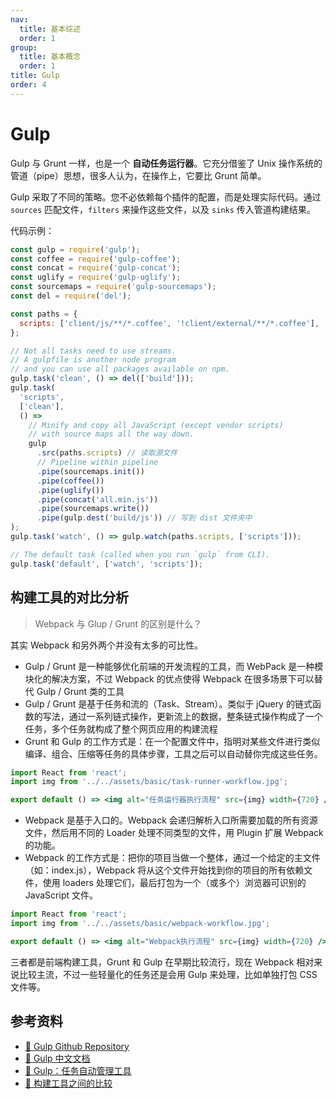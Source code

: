 ```yaml
---
nav:
  title: 基本综述
  order: 1
group:
  title: 基本概念
  order: 1
title: Gulp
order: 4
---
```


# Gulp

Gulp 与 Grunt 一样，也是一个 **自动任务运行器**。它充分借鉴了 Unix 操作系统的管道（pipe）思想，很多人认为，在操作上，它要比 Grunt 简单。

Gulp 采取了不同的策略。您不必依赖每个插件的配置，而是处理实际代码。通过 `sources` 匹配文件，`filters` 来操作这些文件，以及 `sinks` 传入管道构建结果。

代码示例：

```js
const gulp = require('gulp');
const coffee = require('gulp-coffee');
const concat = require('gulp-concat');
const uglify = require('gulp-uglify');
const sourcemaps = require('gulp-sourcemaps');
const del = require('del');

const paths = {
  scripts: ['client/js/**/*.coffee', '!client/external/**/*.coffee'],
};

// Not all tasks need to use streams.
// A gulpfile is another node program
// and you can use all packages available on npm.
gulp.task('clean', () => del(['build']));
gulp.task(
  'scripts',
  ['clean'],
  () =>
    // Minify and copy all JavaScript (except vendor scripts)
    // with source maps all the way down.
    gulp
      .src(paths.scripts) // 读取源文件
      // Pipeline within pipeline
      .pipe(sourcemaps.init())
      .pipe(coffee())
      .pipe(uglify())
      .pipe(concat('all.min.js'))
      .pipe(sourcemaps.write())
      .pipe(gulp.dest('build/js')) // 写到 dist 文件夹中
);
gulp.task('watch', () => gulp.watch(paths.scripts, ['scripts']));

// The default task (called when you run `gulp` from CLI).
gulp.task('default', ['watch', 'scripts']);
```

## 构建工具的对比分析

> Webpack 与 Glup / Grunt 的区别是什么？

其实 Webpack 和另外两个并没有太多的可比性。

- Gulp / Grunt 是一种能够优化前端的开发流程的工具，而 WebPack 是一种模块化的解决方案，不过 Webpack 的优点使得 Webpack 在很多场景下可以替代 Gulp / Grunt 类的工具
- Gulp / Grunt 是基于任务和流的（Task、Stream）。类似于 jQuery 的链式函数的写法，通过一系列链式操作，更新流上的数据，整条链式操作构成了一个任务，多个任务就构成了整个网页应用的构建流程
- Grunt 和 Gulp 的工作方式是：在一个配置文件中，指明对某些文件进行类似编译、组合、压缩等任务的具体步骤，工具之后可以自动替你完成这些任务。

```jsx | inline
import React from 'react';
import img from '../../assets/basic/task-runner-workflow.jpg';

export default () => <img alt="任务运行器执行流程" src={img} width={720} />;
```

- Webpack 是基于入口的。Webpack 会递归解析入口所需要加载的所有资源文件，然后用不同的 Loader 处理不同类型的文件，用 Plugin 扩展 Webpack 的功能。
- Webpack 的工作方式是：把你的项目当做一个整体，通过一个给定的主文件（如：index.js），Webpack 将从这个文件开始找到你的项目的所有依赖文件，使用 loaders 处理它们，最后打包为一个（或多个）浏览器可识别的 JavaScript 文件。

```jsx | inline
import React from 'react';
import img from '../../assets/basic/webpack-workflow.jpg';

export default () => <img alt="Webpack执行流程" src={img} width={720} />;
```

三者都是前端构建工具，Grunt 和 Gulp 在早期比较流行，现在 Webpack 相对来说比较主流，不过一些轻量化的任务还是会用 Gulp 来处理，比如单独打包 CSS 文件等。

## 参考资料

- [📖 Gulp Github Repository](https://github.com/gulpjs/gulp)
- [📖 Gulp 中文文档](https://www.gulpjs.com.cn/)
- [📝 Gulp：任务自动管理工具](https://javascript.ruanyifeng.com/tool/gulp.html)
- [📝 构建工具之间的比较](https://www.timsrc.com/article/48/comparison-of-build-tools)
